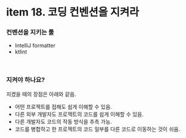 # item 18. 코딩 컨벤션을 지켜라

### 컨벤션을 지키는 툴

- IntelliJ formatter
- ktlint

<br/>

### 지켜야 하나요?

지켰을 때의 장점은 아래와 같음.

- 어떤 프로젝트를 접해도 쉽게 이해할 수 있음.
- 다른 외부 개발자도 프로젝트의 코드를 쉽게 이해할 수 있음.
- 다른 개발자도 코드의 작동 방식을 추측 가능.
- 코드를 병합하고 한 프로젝트의 코드 일부를 다른 코드로 이동하는 것이 쉬움.

